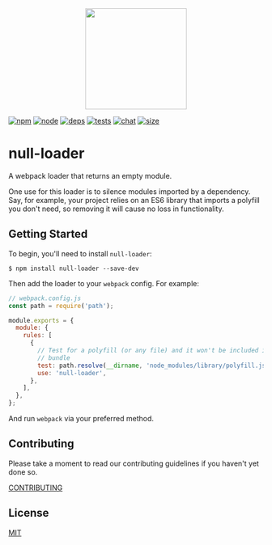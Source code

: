 <div align="center">
  <a href="https://github.com/webpack/webpack">
    <img width="200" height="200" src="https://webpack.js.org/assets/icon-square-big.svg">
  </a>
</div>

[![npm][npm]][npm-url]
[![node][node]][node-url]
[![deps][deps]][deps-url]
[![tests][tests]][tests-url]
[![chat][chat]][chat-url]
[![size][size]][size-url]

# null-loader

A webpack loader that returns an empty module.

One use for this loader is to silence modules imported by a dependency. Say, for
example, your project relies on an ES6 library that imports a polyfill you don't
need, so removing it will cause no loss in functionality.

## Getting Started

To begin, you'll need to install `null-loader`:

```console
$ npm install null-loader --save-dev
```

Then add the loader to your `webpack` config. For example:

```js
// webpack.config.js
const path = require('path');

module.exports = {
  module: {
    rules: [
      {
        // Test for a polyfill (or any file) and it won't be included in your
        // bundle
        test: path.resolve(__dirname, 'node_modules/library/polyfill.js'),
        use: 'null-loader',
      },
    ],
  },
};
```

And run `webpack` via your preferred method.

## Contributing

Please take a moment to read our contributing guidelines if you haven't yet done so.

[CONTRIBUTING](./.github/CONTRIBUTING.md)

## License

[MIT](./LICENSE)

[npm]: https://img.shields.io/npm/v/null-loader.svg
[npm-url]: https://npmjs.com/package/null-loader
[node]: https://img.shields.io/node/v/null-loader.svg
[node-url]: https://nodejs.org
[deps]: https://david-dm.org/webpack-contrib/null-loader.svg
[deps-url]: https://david-dm.org/webpack-contrib/null-loader
[tests]: https://dev.azure.com/webpack-contrib/null-loader/_apis/build/status/webpack-contrib.null-loader?branchName=master
[tests-url]: https://dev.azure.com/webpack-contrib/null-loader/_build/latest?definitionId=9&branchName=master
[cover]: https://codecov.io/gh/webpack-contrib/null-loader/branch/master/graph/badge.svg
[cover-url]: https://codecov.io/gh/webpack-contrib/null-loader
[chat]: https://img.shields.io/badge/gitter-webpack%2Fwebpack-brightgreen.svg
[chat-url]: https://gitter.im/webpack/webpack
[size]: https://packagephobia.now.sh/badge?p=null-loader
[size-url]: https://packagephobia.now.sh/result?p=null-loader
